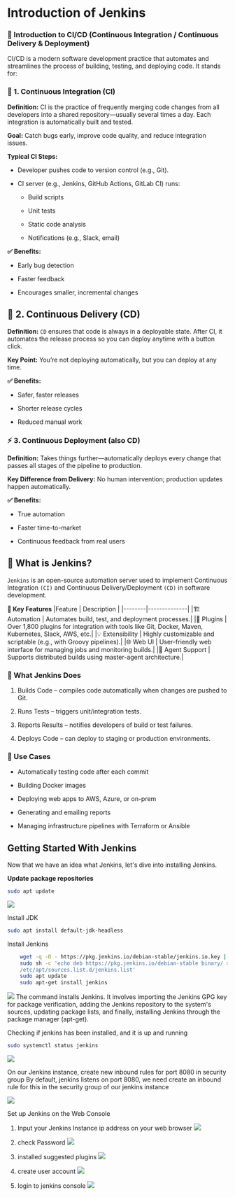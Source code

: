 # Introduction of Jenkins

### 🚀 Introduction to CI/CD (Continuous Integration / Continuous Delivery & Deployment)
CI/CD is a modern software development practice that automates and streamlines the process of building, testing, and deploying code. It stands for:

### 🧱 1. Continuous Integration (CI)
**Definition:**
CI is the practice of frequently merging code changes from all developers into a shared repository—usually several times a day. Each integration is automatically built and tested.

**Goal:**
Catch bugs early, improve code quality, and reduce integration issues.

**Typical CI Steps:**

- Developer pushes code to version control (e.g., Git).

- CI server (e.g., Jenkins, GitHub Actions, GitLab CI) runs:

    - Build scripts

    - Unit tests

    - Static code analysis

    - Notifications (e.g., Slack, email)

**✅ Benefits:**

- Early bug detection

- Faster feedback

- Encourages smaller, incremental changes

## 🚚 2. Continuous Delivery (CD)

**Definition:**
`CD` ensures that code is always in a deployable state. After CI, it automates the release process so you can deploy anytime with a button click.

**Key Point:**
You’re not deploying automatically, but you can deploy at any time.

**✅ Benefits:**

- Safer, faster releases

- Shorter release cycles

- Reduced manual work

### ⚡ 3. Continuous Deployment (also CD)
**Definition:**
Takes things further—automatically deploys every change that passes all stages of the pipeline to production.

**Key Difference from Delivery:**
No human intervention; production updates happen automatically.

**✅ Benefits:**

- True automation

- Faster time-to-market

- Continuous feedback from real users

## 🧰 What is Jenkins?
`Jenkins` is an open-source automation server used to implement Continuous Integration `(CI)` and Continuous Delivery/Deployment `(CD)` in software development.

**🔑 Key Features**
|Feature |	Description |
|--------|--------------|
|🏗️ Automation |	Automates build, test, and deployment processes.|
|🔌 Plugins |	Over 1,800 plugins for integration with tools like Git, Docker, Maven, Kubernetes, Slack, AWS, etc.|
|💡 Extensibility |	Highly customizable and scriptable (e.g., with Groovy pipelines).|
|🌐 Web UI |	User-friendly web interface for managing jobs and monitoring builds.|
|🤖 Agent Support |	Supports distributed builds using master-agent architecture.|

### 🧪 What Jenkins Does
1. Builds Code – compiles code automatically when changes are pushed to Git.

2. Runs Tests – triggers unit/integration tests.

3. Reports Results – notifies developers of build or test failures.

4. Deploys Code – can deploy to staging or production environments.

### 🔧 Use Cases
- Automatically testing code after each commit

- Building Docker images

- Deploying web apps to AWS, Azure, or on-prem

- Generating and emailing reports

- Managing infrastructure pipelines with Terraform or Ansible

## Getting Started With Jenkins

Now that we have an idea what Jenkins, let's dive into installing Jenkins.

**Update package repositories**

```bash
sudo apt update
```
![](img/1.%20update%20.png)

Install JDK
```bash
sudo apt install default-jdk-headless
```

Install Jenkins
```bash
    wget -q -O - https://pkg.jenkins.io/debian-stable/jenkins.io.key | sudo apt-key add -
    sudo sh -c 'echo deb https://pkg.jenkins.io/debian-stable binary/ > \
    /etc/apt/sources.list.d/jenkins.list'
    sudo apt update
    sudo apt-get install jenkins
```
![](img/3.%20install%20jenkins.png)
The command installs Jenkins. It involves importing the Jenkins GPG key for package verification, adding the Jenkins repository to the system's sources, updating package lists, and finally, installing Jenkins through the package manager (apt-get).

Checking if jenkins has been installed, and it is up and running

```bash
sudo systemctl status jenkins
```
![](img/4.%20jenkins%20status.png)

On our Jenkins instance, create new inbound rules for port 8080 in security group
By default, jenkins listens on port 8080, we need create an inbound rule for this in the security group of our jenkins instance

![](img/5.%20port%208080.png)

Set up Jenkins on the Web Console

1. Input your Jenkins Instance ip address on your web browser
![](img/6.%20getting%20started%20with%20jenkins.png)

2. check Password
![](img/7.%20check%20password.png)

3. installed suggested plugins
![](img/8.%20install%20plugins.png)

4. create user account
![](img/9.%20create%20first%20user.png)

5. login to jenkins console
![](img/11.%20Jenkins%20successfully%20setup.png)
